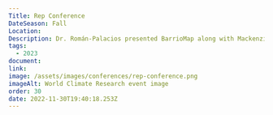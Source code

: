 ```yaml
---
Title: Rep Conference
DateSeason: Fall
Location:
Description: Dr. Román-Palacios presented BarrioMap along with Mackenzie Waller (Assistant Professor, University of Arizona) and Ariana Cantu (Assistant Professor, University of Washington)
tags:
  - 2023
document:
link:
image: /assets/images/conferences/rep-conference.png
imageAlt: World Climate Research event image
order: 30
date: 2022-11-30T19:40:18.253Z
---
```

